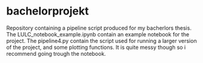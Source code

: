 # bachelorprojekt
Repository containing a pipeline script produced for my bacherlors thesis.
The LULC_notebook_example.ipynb contain an example notebook for the project.
The pipeline4.py contain the script used for running a larger version of the project, and some plotting functions. It is quite messy though so i recommend going trough the notebook.
